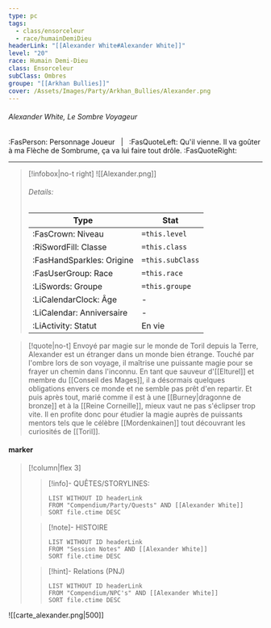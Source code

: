 ```yaml
---
type: pc
tags:
  - class/ensorceleur
  - race/humainDemiDieu
headerLink: "[[Alexander White#Alexander White]]"
level: "20"
race: Humain Demi-Dieu
class: Ensorceleur
subClass: Ombres
groupe: "[[Arkhan Bullies]]"
cover: /Assets/Images/Party/Arkhan_Bullies/Alexander.png
---
```


###### Alexander White, Le Sombre Voyageur
:FasPerson: Personnage Joueur &nbsp; | &nbsp; :FasQuoteLeft: Qu'il vienne. Il va goûter à ma Flèche de Sombrume, ça va lui faire tout drôle. :FasQuoteRight:
___
> [!infobox|no-t right]
> ![[Alexander.png]]
> ###### Details:
> | Type | Stat |
> | ---- | ---- |
> | :FasCrown: Niveau   | `=this.level` |
> | :RiSwordFill: Classe |  `=this.class`|
> | :FasHandSparkles: Origine |  `=this.subClass`|
> |  :FasUserGroup: Race |  `=this.race`|
> |  :LiSwords: Groupe |  `=this.groupe`|
> |  :LiCalendarClock: Âge | - |
> |  :LiCalendar: Anniversaire | - |
> | :LiActivity: Statut | En vie |

> [!quote|no-t]
>  Envoyé par magie sur le monde de Toril depuis la Terre, Alexander est un étranger dans un monde bien étrange. Touché par l'ombre lors de son voyage, il maîtrise une puissante magie pour se frayer un chemin dans l'inconnu. En tant que sauveur d'[[Elturel]] et membre du [[Conseil des Mages]], il a désormais quelques obligations envers ce monde et ne semble pas prêt d'en repartir. Et puis après tout, marié comme il est à une [[Burney|dragonne de bronze]] et à la [[Reine Corneille]], mieux vaut ne pas s'éclipser trop vite. Il en profite donc pour étudier la magie auprès de puissants mentors tels que le célèbre [[Mordenkainen]] tout découvrant les curiosités de [[Toril]].
 
#### marker
> [!column|flex 3]
>> [!info]- QUÊTES/STORYLINES:
>>```dataview
>>LIST WITHOUT ID headerLink
>>FROM "Compendium/Party/Quests" AND [[Alexander White]]
>>SORT file.ctime DESC
>
>>[!note]- HISTOIRE
>>```dataview
>>LIST WITHOUT ID headerLink
>>FROM "Session Notes" AND [[Alexander White]]
>>SORT file.ctime DESC
>
>>[!hint]- Relations (PNJ)
>>```dataview
>>LIST WITHOUT ID headerLink
>>FROM "Compendium/NPC's" AND [[Alexander White]]
>>SORT file.ctime DESC

![[carte_alexander.png|500]]

